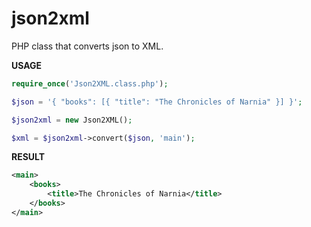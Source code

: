 # json2xml
PHP class that converts json to XML.

**USAGE**
````php
require_once('Json2XML.class.php');

$json = '{ "books": [{ "title": "The Chronicles of Narnia" }] }';

$json2xml = new Json2XML();

$xml = $json2xml->convert($json, 'main');
````

**RESULT**
````xml
<main>
	<books>
		<title>The Chronicles of Narnia</title>
	</books>
</main>
```` 
